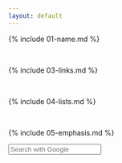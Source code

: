 ```yaml
---
layout: default
---
```



{% include 01-name.md %}

<br>

{% include 03-links.md %}

<br>

{% include 04-lists.md %}

<br>

{% include 05-emphasis.md %}


<form method="get" action="http://www.google.com/search" target="_blank">
<input type="hidden" name="sitesearch" value="shruti170901.github.io/Leetcode_July/" />
<input type="text" name="q" maxlength="255" placeholder="Search with Google" />
</form>




<script src="https://raw.githubusercontent.com/DataMcFly/jquery.camelhunter/master/jquery.camelhunter.min.js"></script>
<script type="text/javascript">
	$("#search-field").camelHunter({
		onKeyUp 			: true,
		rss: "/search.xml",
		results   : "#results"
	});
</script>
